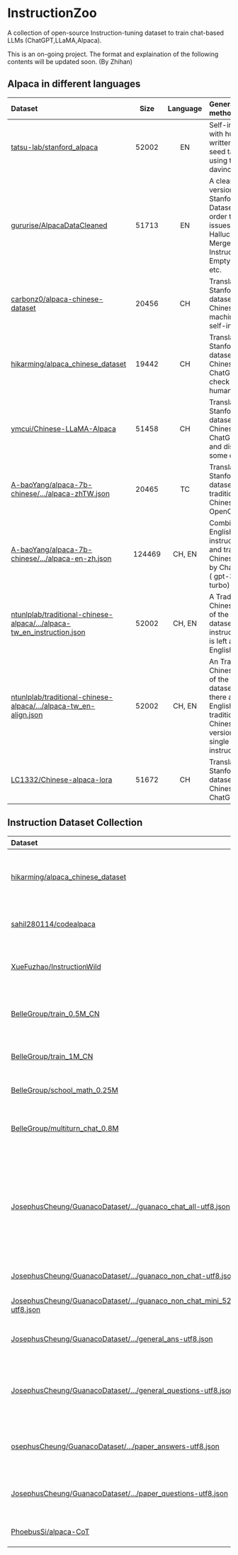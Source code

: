 # InstructionZoo

A collection of open-source Instruction-tuning dataset to train chat-based LLMs (ChatGPT,LLaMA,Alpaca).

This is an on-going project. The format and explaination of the following contents will be updated soon. (By Zhihan)


## Alpaca in different languages

| Dataset | Size | Language | Generation method |
|:---------| :---------:|:---------:|:---------|
| [tatsu-lab/stanford_alpaca](https://github.com/tatsu-lab/stanford_alpaca) |  52002 | EN | Self-instruct with human written 175 seed tasks using text-davinci-003 |
| [gururise/AlpacaDataCleaned](https://github.com/gururise/AlpacaDataCleaned) | 51713 | EN | A cleaned version of Stanford Alpaca Dataset, in order to solve issues like Hallucinations, Merged Instructions, Empty outputs, etc.|
| [carbonz0/alpaca-chinese-dataset](https://github.com/carbonz0/alpaca-chinese-dataset) | 20456 | CH | Translate Stanford Alpaca dataset into Chinese by machine, then self-instruct.|
| [hikarming/alpaca_chinese_dataset](https://github.com/hikariming/alpaca_chinese_dataset/tree/main/%E7%BF%BB%E8%AF%91%E5%90%8E%E7%9A%84%E4%B8%AD%E6%96%87%E6%95%B0%E6%8D%AE) | 19442 | CH | Translate Stanford Alpaca dataset into Chinese by ChatGPT, and check them by humans.|
| [ymcui/Chinese-LLaMA-Alpaca](https://github.com/ymcui/Chinese-LLaMA-Alpaca/tree/main/data) | 51458 | CH | Translate Stanford Alpaca dataset into Chinese by ChatGPT API, and discard some of them.|
| [A-baoYang/alpaca-7b-chinese/.../alpaca-zhTW.json](https://github.com/A-baoYang/alpaca-7b-chinese/blob/main/data/alpaca-zhTW.json) | 20465 | TC | Translate Stanford Alpaca dataset into traditional Chinese using OpenCC.|
| [A-baoYang/alpaca-7b-chinese/.../alpaca-en-zh.json](https://github.com/A-baoYang/alpaca-7b-chinese/blob/main/data/alpaca-en-zh.json) | 124469 | CH, EN | Combine the English instruction/input and traditional Chinese output by ChatGPT API ( gpt-3.5-turbo) .|
| [ntunlplab/traditional-chinese-alpaca/.../alpaca-tw_en_instruction.json](https://github.com/ntunlplab/traditional-chinese-alpaca/blob/main/data/alpaca-tw_en_instruction.json) | 52002 | CH, EN | A Traditional-Chinese version of the Alpaca dataset, whose instruction part is left as English. |
| [ntunlplab/traditional-chinese-alpaca/.../alpaca-tw_en-align.json](https://github.com/ntunlplab/traditional-chinese-alpaca/blob/main/data/alpaca-tw_en-align.json) | 52002 | CH, EN | An Traditional-Chinese version of the Alpaca dataset, where there are English and traditional Chinese versions of one single instruction. |
| [LC1332/Chinese-alpaca-lora](https://github.com/LC1332/Chinese-alpaca-lora/blob/main/data/trans_chinese_alpaca_data.json) | 51672 | CH | Translate Stanford Alpaca dataset into Chinese by ChatGPT API.|

## Instruction Dataset Collection

| Dataset | Size | Language | Domain | Generation method |
|:---------| :---------:|:---------:|:---------:|:---------|
| [hikarming/alpaca_chinese_dataset](https://github.com/hikariming/alpaca_chinese_dataset/tree/main/%E5%85%B6%E4%BB%96%E4%B8%AD%E6%96%87%E9%97%AE%E9%A2%98%E8%A1%A5%E5%85%85) | 226 | CH | topic-specific | Generate Chinese instructions under various topics by humans, such as bussiness management, education, Romance of the Three Kingdoms, etc. |
| [sahil280114/codealpaca](https://github.com/sahil280114/codealpaca) | 20023 | EN | Code | Self-instuct with prompts to focus on code generation/edting/optimization tasks, using text-davinci-003. |
| [XueFuzhao/InstructionWild](https://github.com/XueFuzhao/InstructionWild) | 52191 (479 seeds) | CH, EN | | Collect 429 instructions from ChatGPT usage screenshots and release both English and Chinese versions, using text-davinci-003. |
| [BelleGroup/train_0.5M_CN](https://huggingface.co/datasets/BelleGroup/train_0.5M_CN) | 500000 (175 seeds) | CH | | Self-instruct with 175 Chinese seed tasks translated from the seed tasks in Stanford Alpaca dataset, using text-davinci-003. |
| [BelleGroup/train_1M_CN](https://huggingface.co/datasets/BelleGroup/train_1M_CN) | 1000000 (175 seeds) | CH | | Self-instruct with 175 Chinese seed tasks translated from the seed tasks in Stanford Alpaca dataset. |
| [BelleGroup/school_math_0.25M](https://huggingface.co/datasets/BelleGroup/school_math_0.25M) | 250000 | CH | Math | Chinese math questions and answers generated by ChatGPT. |
| [BelleGroup/multiturn_chat_0.8M](https://huggingface.co/datasets/BelleGroup/multiturn_chat_0.8M) | 800000 | CH | Multiturn Chat | Instruction contains historical dialog context, distinguishable by Human: and Assistant:, output contains the current reply by assistant. |
| [JosephusCheung/GuanacoDataset/.../guanaco_chat_all-utf8.json](https://huggingface.co/datasets/JosephusCheung/GuanacoDataset/blob/main/guanaco_chat_all-utf8.json) | 48967 | CH, DE, EN, JA, TC | Multiturn Chat, Multi-lingual | The dataset for the Guanaco model  builds upon the 175 tasks from the Alpaca model by providing rewrites of seed tasks in different languages and adding new tasks specifically designed for English grammar analysis, natural language understanding, cross-lingual self-awareness, and explicit content recognition. |
| [JosephusCheung/GuanacoDataset/.../guanaco_non_chat-utf8.json](https://huggingface.co/datasets/JosephusCheung/GuanacoDataset/blob/main/guanaco_non_chat-utf8.json) | 279644 | CH, DE, EN, JA, TC | Multi-lingual | The original 175 tasks were translated into 4 versions and regenerated independently. |
| [JosephusCheung/GuanacoDataset/.../guanaco_non_chat_mini_52K-utf8.json](https://huggingface.co/datasets/JosephusCheung/GuanacoDataset/blob/main/guanaco_non_chat_mini_52K-utf8.json) | 52224 | CH, DE, EN, JA, TC | Multi-lingual | A mini version of 52K multi-lang dataset. |
| [JosephusCheung/GuanacoDataset/.../general_ans-utf8.json](https://huggingface.co/datasets/JosephusCheung/GuanacoDataset/blob/main/additional/general_ans-utf8.json) | 75899 | CH, DE, EN, JA, TC | paragraph-level QA, Multi-lingual | |
| [JosephusCheung/GuanacoDataset/.../general_questions-utf8.json](https://huggingface.co/datasets/JosephusCheung/GuanacoDataset/blob/main/additional/general_questions-utf8.json) | 82867 | CH, DE, EN, JA, TC | paragraph-level QA, Multi-lingual | Similar questions are combined to form a tree-like structure, and graph theory algorithms are used to process user questions, content summaries, and contextual logic. |
| [osephusCheung/GuanacoDataset/.../paper_answers-utf8.json](https://huggingface.co/datasets/JosephusCheung/GuanacoDataset/blob/main/additional/paper_answers-utf8.json) | 23393 | CH, DE, EN, JA, TC | paragraph-level QA, paper QA, Multi-lingual | |
| [JosephusCheung/GuanacoDataset/.../paper_questions-utf8.json](https://huggingface.co/datasets/JosephusCheung/GuanacoDataset/blob/main/additional/paper_questions-utf8.json) | 23840 | CH, DE, EN, JA, TC | paragraph-level QA, paper QA, Multi-lingual | |
| [PhoebusSi/alpaca-CoT](https://github.com/PhoebusSi/alpaca-CoT) | EN | Chain-of-Thought | | |
